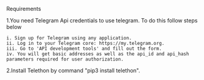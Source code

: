 Requirements

1.You need Telegram  Api credentials to use telegram. To do this follow steps below

 	i. Sign up for Telegram using any application.
	ii. Log in to your Telegram core: https://my.telegram.org.
	iii. Go to 'API development tools' and fill out the form.
	iv. You will get basic addresses as well as the api_id and api_hash parameters required for user authorization.


2.Install Telethon by command "pip3 install telethon".
